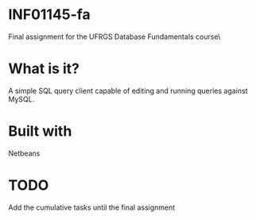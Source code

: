 # INF01145-fa
Final assignment for the UFRGS Database Fundamentals course\

# What is it?
A simple SQL query client capable of editing and running queries against MySQL.

# Built with
Netbeans

# TODO
Add the cumulative tasks until the final assignment
